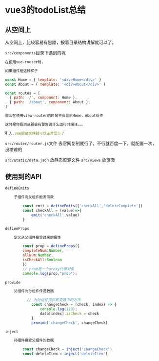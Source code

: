 # vue3的todoList总结

## 从空间上
从空间上，比较容易有思路，按着目录结构讲解就可以了。

`src/components`目录下遇到的坑
```js
在使用vue-router时，

如果组件是这种样子

const Home = { template: '<div>Home</div>' }
const About = { template: '<div>About</div>' }

const routes = [
  { path: '/', component: Home },
  { path: '/about', component: About },
]

那么在使用view-router的时候不会显示Home，About组件

这时候你看浏览器会有警告说什么运行时编译。。。

引入.vue后缀文件就可以正常显示了
```
`src/router/router.js`文件
去官网复制就行了，不行就百度一下，就配置一次，没啥难的

`src/static/data.json`
放静态资源文件
`src/views`
放页面

## 使用到的API
```js
defineEmits

    子组件向父组件触发函数

        const emit = defineEmits(['checkAll','deleteComplete'])
        const checkAll = (value)=>{
            emit('checkAll',value)
        }

defineProps

    定义从父组件接受过来的属性

        const prop = defineProps({
        completeNum:Number,
        allNum:Number,
        isCheckAll:Boolean
        })
        // prop是一个proxy代理对象
        console.log(prop,"prop");

provide

    父组件为孙组件传递数据

          // 为孙组件提供改变选中的方法
            const changeCheck = (check, index) => {
                console.log(123);
                data[index].isCheck = check
            }
            provide('changeCheck', changeCheck)

inject

    孙组件接受父组件的数据

        const changeCheck = inject('changeCheck')
        const deleteItem = inject('deleteItem')
```

